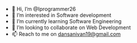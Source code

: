 - 👋 Hi, I’m @Iprogrammer26
- 👀 I’m interested in Software development
- 🌱 I’m currently learning Software Engineering
- 💞️ I’m looking to collaborate on Web Development
- 📫 Reach to me on dansanivan19@gmail.com

<!---
Iprogrammer26/Iprogrammer26 is a ✨ special ✨ repository because its `README.md` (this file) appears on your GitHub profile.
You can click the Preview link to take a look at your changes.
--->
